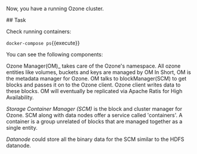 Now, you have a running Ozone cluster.

## Task

Check running containers:

`docker-compose ps`{{execute}}

You can see the following components:

 Ozone Manager(OM)_ takes care of the Ozone's namespace.
 All ozone entities like volumes, buckets and keys are managed by OM
 In Short, OM is the metadata manager for Ozone.
 OM talks to blockManager(SCM) to get blocks and passes it on to the Ozone
 client.  Ozone client writes data to these blocks.
 OM will eventually be replicated via Apache Ratis for High Availability.

 _Storage Container Manager (SCM)_ is the block and cluster manager for Ozone.
 SCM along with data nodes offer a service called 'containers'.
 A container is a group unrelated of blocks that are managed together
 as a single entity.

_Datanode_ could store all the binary data for the SCM similar to the HDFS datanode.
